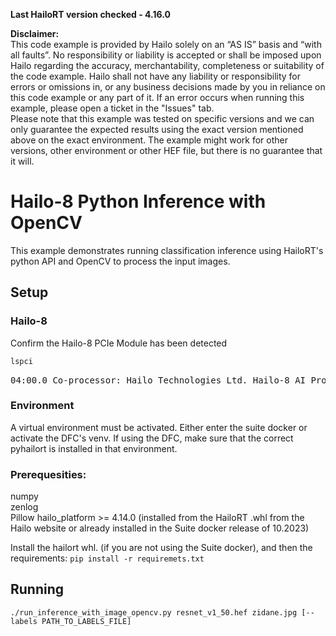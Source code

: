 **Last HailoRT version checked - 4.16.0**

**Disclaimer:** <br />
This code example is provided by Hailo solely on an “AS IS” basis and “with all faults”. No responsibility or liability is accepted or shall be imposed upon Hailo regarding the accuracy, merchantability, completeness or suitability of the code example. Hailo shall not have any liability or responsibility for errors or omissions in, or any business decisions made by you in reliance on this code example or any part of it. If an error occurs when running this example, please open a ticket in the "Issues" tab.<br />
Please note that this example was tested on specific versions and we can only guarantee the expected results using the exact version mentioned above on the exact environment. The example might work for other versions, other environment or other HEF file, but there is no guarantee that it will.


# Hailo-8 Python Inference with OpenCV

This example demonstrates running classification inference using HailoRT's python API and OpenCV to process the input images. 


## Setup

### Hailo-8

Confirm the Hailo-8 PCIe Module has been detected

```bash
lspci
```
<pre id=term>04:00.0 Co-processor: Hailo Technologies Ltd. Hailo-8 AI Processor (rev 01)</pre>


### Environment
A virtual environment must be activated. Either enter the suite docker or activate the DFC's venv. If using the DFC, make sure that the correct pyhailort is installed in that environment.

### Prerequesities:  
numpy  
zenlog  
Pillow
hailo_platform >= 4.14.0 (installed from the HailoRT .whl from the Hailo website or already installed in the Suite docker release of 10.2023)  

Install the hailort whl. (if you are not using the Suite docker), and then the requirements:
`pip install -r requiremets.txt`

## Running
`./run_inference_with_image_opencv.py resnet_v1_50.hef zidane.jpg [--labels PATH_TO_LABELS_FILE]`
